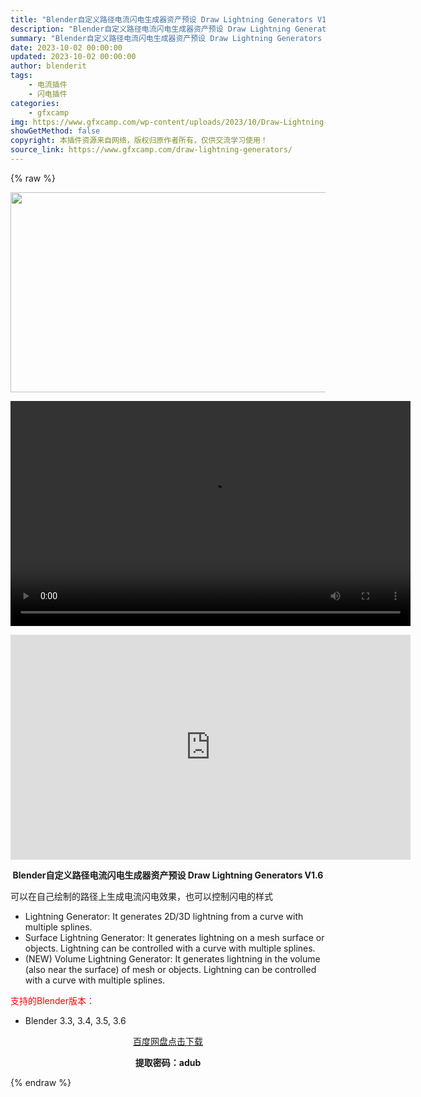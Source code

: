 ```yaml
---
title: "Blender自定义路径电流闪电生成器资产预设 Draw Lightning Generators V1.6"
description: "Blender自定义路径电流闪电生成器资产预设 Draw Lightning Generators V1.6 可以在自己绘制的路径上生成电流闪电效果，也可以控制闪电的样式 Lightning Gene..."
summary: "Blender自定义路径电流闪电生成器资产预设 Draw Lightning Generators V1.6 可以在自己绘制的路径上生成电流闪电效果，也可以控制闪电的样式 Lightning Gene..."
date: 2023-10-02 00:00:00
updated: 2023-10-02 00:00:00
author: blenderit
tags: 
    - 电流插件
    - 闪电插件
categories:
    - gfxcamp
img: https://www.gfxcamp.com/wp-content/uploads/2023/10/Draw-Lightning-Generators.jpg
showGetMethod: false
copyright: 本插件资源来自网络，版权归原作者所有，仅供交流学习使用！
source_link: https://www.gfxcamp.com/draw-lightning-generators/
---
```


{% raw %}
<div><p><img decoding="async" class="aligncenter size-full wp-image-115305" src="https://www.gfxcamp.com/wp-content/uploads/2023/10/Draw-Lightning-Generators.jpg" data-src="https://www.gfxcamp.com/wp-content/uploads/2023/10/Draw-Lightning-Generators.jpg" alt="" width="640" height="320"><br>
</p><center><div style="width: 640px;" class="wp-video"><!--[if lt IE 9]><script>document.createElement('video');</script><![endif]-->
<video class="wp-video-shortcode" id="video-115358-1" width="640" height="360" preload="true" controls="controls"><source type="video/mp4" src="http://cloud.video.taobao.com/play/u/null/p/1/e/6/t/1/430398294208.mp4?_=1"></source><a href="http://cloud.video.taobao.com/play/u/null/p/1/e/6/t/1/430398294208.mp4">http://cloud.video.taobao.com/play/u/null/p/1/e/6/t/1/430398294208.mp4</a></video></div></center><p style="text-align: center;"><iframe loading="lazy" src="https://player.youku.com/embed/XNjA3MzY4Nzk1Mg==" width="640" height="360" frameborder="0" allowfullscreen="allowfullscreen" data-mce-fragment="1"></iframe></p><p style="text-align: center;"><strong>Blender自定义路径电流闪电生成器资产预设 Draw Lightning Generators V1.6</strong></p><p>可以在自己绘制的路径上生成电流闪电效果，也可以控制闪电的样式</p><ul>
<li>Lightning Generator: It generates 2D/3D lightning from a curve with multiple splines.</li>
<li>Surface Lightning Generator: It generates lightning on a mesh surface or objects. Lightning can be controlled with a curve with multiple splines.</li>
<li>(NEW) Volume Lightning Generator: It generates lightning in the volume (also near the surface) of mesh or objects. Lightning can be controlled with a curve with multiple splines.</li>
</ul><p style="text-align: left;"><span style="color: #ff0000;">支持的Blender版本：</span></p><ul>
<li style="text-align: left;">Blender 3.3, 3.4, 3.5, 3.6</li>
</ul><p style="text-align: center;"><a class="maxbutton-3 maxbutton maxbutton-baidu" target="_blank" rel="noopener" href="https://pan.baidu.com/s/1N_KfzQw9noEvLWzyeq0Lqw?pwd=adub"><span class="mb-text">百度网盘点击下载</span></a></p><p style="text-align: center;"><strong>提取密码：adub</strong></p></div>
<div style="display: none">gfxcamp</div>
{% endraw %}